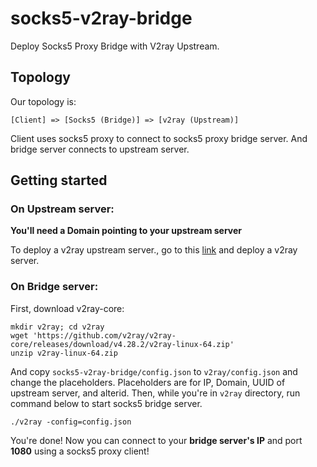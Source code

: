 # socks5-v2ray-bridge
Deploy Socks5 Proxy Bridge with V2ray Upstream.

## Topology

Our topology is:

`[Client] => [Socks5 (Bridge)] => [v2ray (Upstream)]`

Client uses socks5 proxy to connect to socks5 proxy bridge server. And bridge server connects to upstream server.

## Getting started

### On **Upstream** server:
**You'll need a Domain pointing to your upstream server**

To deploy a v2ray upstream server., go to this [link](https://www.oilandfish.com/posts/v2ray.html#1-3) and deploy a v2ray server.

### On **Bridge** server:

First, download v2ray-core:

```
mkdir v2ray; cd v2ray
wget 'https://github.com/v2ray/v2ray-core/releases/download/v4.28.2/v2ray-linux-64.zip'
unzip v2ray-linux-64.zip
```

And copy `socks5-v2ray-bridge/config.json` to `v2ray/config.json` and change the placeholders. Placeholders are for IP, Domain, UUID of upstream server, and alterid.
Then, while you're in `v2ray` directory, run command below to start socks5 bridge server.

```
./v2ray -config=config.json
```

You're done! Now you can connect to your **bridge server's IP** and port **1080** using a socks5 proxy client!
